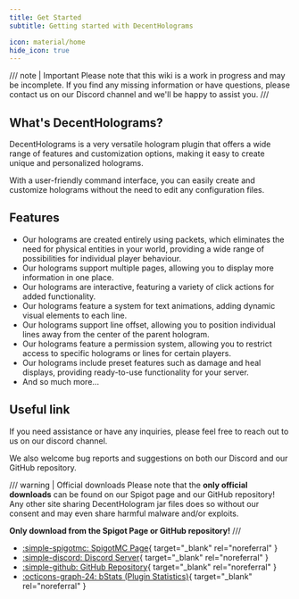 ```yaml
---
title: Get Started
subtitle: Getting started with DecentHolograms

icon: material/home
hide_icon: true
---
```


/// note | Important
Please note that this wiki is a work in progress and may be incomplete. If you find any missing information or have questions, please contact us on our Discord channel and we'll be happy to assist you.
///

## What's DecentHolograms?

DecentHolograms is a very versatile hologram plugin that offers a wide range of features and customization options, making it easy to create unique and personalized holograms.

With a user-friendly command interface, you can easily create and customize holograms without the need to edit any configuration files.

## Features

- Our holograms are created entirely using packets, which eliminates the need for physical entities in your world, providing a wide range of possibilities for individual player behaviour.
- Our holograms support multiple pages, allowing you to display more information in one place.
- Our holograms are interactive, featuring a variety of click actions for added functionality.
- Our holograms feature a system for text animations, adding dynamic visual elements to each line.
- Our holograms support line offset, allowing you to position individual lines away from the center of the parent hologram.
- Our holograms feature a permission system, allowing you to restrict access to specific holograms or lines for certain players.
- Our holograms include preset features such as damage and heal displays, providing ready-to-use functionality for your server.
- And so much more...

## Useful link

If you need assistance or have any inquiries, please feel free to reach out to us on our discord channel.

We also welcome bug reports and suggestions on both our Discord and our GitHub repository.

/// warning | Official downloads
Please note that the **only official downloads** can be found on our Spigot page and our GitHub repository!  
Any other site sharing DecentHologram jar files does so without our consent and may even share harmful malware and/or exploits.

**Only download from the Spigot Page or GitHub repository!**
///

- [:simple-spigotmc: SpigotMC Page](https://www.spigotmc.org/resources/96927/){ target="_blank" rel="noreferral" }
- [:simple-discord: Discord Server](https://discord.decentsoftware.eu){ target="_blank" rel="noreferral" }
- [:simple-github: GitHub Repository](https://github.decentsoftware.eu){ target="_blank" rel="noreferral" }
- [:octicons-graph-24: bStats (Plugin Statistics)](https://bstats.org/plugin/bukkit/DecentHolograms/12797){ target="_blank" rel="noreferral" }
